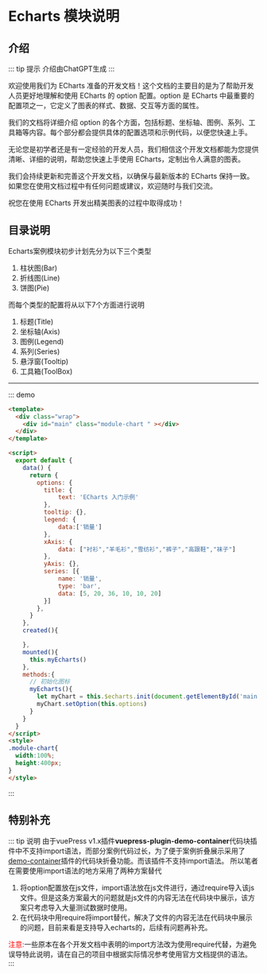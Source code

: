 # Echarts 模块说明

## 介绍
::: tip 提示 
介绍由ChatGPT生成
:::


欢迎使用我们为 ECharts 准备的开发文档！这个文档的主要目的是为了帮助开发人员更好地理解和使用 ECharts 的 option 配置。option 是 ECharts 中最重要的配置项之一，它定义了图表的样式、数据、交互等方面的属性。

我们的文档将详细介绍 option 的各个方面，包括标题、坐标轴、图例、系列、工具箱等内容。每个部分都会提供具体的配置选项和示例代码，以便您快速上手。

无论您是初学者还是有一定经验的开发人员，我们相信这个开发文档都能为您提供清晰、详细的说明，帮助您快速上手使用 ECharts，定制出令人满意的图表。

我们会持续更新和完善这个开发文档，以确保与最新版本的 ECharts 保持一致。如果您在使用文档过程中有任何问题或建议，欢迎随时与我们交流。

祝您在使用 ECharts 开发出精美图表的过程中取得成功！

## 目录说明
Echarts案例模块初步计划先分为以下三个类型
1. 柱状图(Bar)
2. 折线图(Line)
3. 饼图(Pie)

而每个类型的配置将从以下7个方面进行说明
1. 标题(Title)
2. 坐标轴(Axis)
3. 图例(Legend)
4. 系列(Series)
5. 悬浮窗(Tooltip)
6. 工具箱(ToolBox)

___
::: demo 
```html
<template>
  <div class="wrap">
    <div id="main" class="module-chart " ></div>
  </div>
</template>

<script>
  export default {
    data() {
      return {
        options: {
          title: {
              text: 'ECharts 入门示例'
          },
          tooltip: {},
          legend: {
              data:['销量']
          },
          xAxis: {
              data: ["衬衫","羊毛衫","雪纺衫","裤子","高跟鞋","袜子"]
          },
          yAxis: {},
          series: [{
              name: '销量',
              type: 'bar',
              data: [5, 20, 36, 10, 10, 20]
          }]
        },
      }
    },
    created(){

    },
    mounted(){
      this.myEcharts()
    },
    methods:{
      // 初始化图标
      myEcharts(){
        let myChart = this.$echarts.init(document.getElementById('main'));
        myChart.setOption(this.options)
      }
    }
  }
</script>
<style>
.module-chart{
  width:100%;
  height:400px;
}
</style>
```
:::

## 特别补充
::: tip 说明
由于vuePress v1.x插件**vuepress-plugin-demo-container**代码块插件中不支持import语法，而部分案例代码过长，为了便于案例折叠展示采用了[demo-container](https://docs.chenjianhui.site/vuepress-plugin-demo-container/zh/)插件的代码块折叠功能。而该插件不支持import语法。
所以笔者在需要使用import语法的地方采用了两种方案替代
1. 将option配置放在js文件，import语法放在js文件进行，通过require导入该js文件。但是这条方案最大的问题就是js文件的内容无法在代码块中展示，该方案只考虑导入大量测试数据时使用。
2. 在代码块中用require将import替代，解决了文件的内容无法在代码块中展示的问题，目前来看是支持导入echarts的，后续有问题再补充。

<font color="red">注意:</font>一些原本在各个开发文档中表明的import方法改为使用require代替，为避免误导特此说明，请在自己的项目中根据实际情况参考使用官方文档提供的语法。
:::